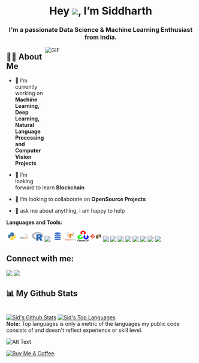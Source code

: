   <h1 align="center">Hey <img src="https://raw.githubusercontent.com/MartinHeinz/MartinHeinz/master/wave.gif" width="30px">,  I’m Siddharth </h1>
<h3 align="center">I'm a passionate Data Science & Machine Learning Enthusiast from India.</h3>



<img align="right" alt="GIF" src="https://github.com/abhisheknaiidu/abhisheknaiidu/blob/master/code.gif?raw=true" width="400" height="350" />
 
  
  
## 🙋‍♂️ About Me

- 🔭 I’m currently working on **Machine Learning, Deep Learning, Natural Language Processing and Computer Vision Projects**

- 🌱 I’m looking forward to learn **Blockchain**

- 👯 I’m looking to collaborate on **OpenSource Projects**

- 💬 ask me about anything, i am happy to help


 **Languages and Tools:**  

<code><img height="30" src="https://raw.githubusercontent.com/github/explore/80688e429a7d4ef2fca1e82350fe8e3517d3494d/topics/python/python.png"></code>
<code><img height="30" src="https://raw.githubusercontent.com/github/explore/80688e429a7d4ef2fca1e82350fe8e3517d3494d/topics/mysql/mysql.png"></code>
<code><img height="30" src="https://raw.githubusercontent.com/github/explore/80688e429a7d4ef2fca1e82350fe8e3517d3494d/topics/r/r.png"></code>
<code><img height="30" src="https://user-images.githubusercontent.com/42747200/46140125-da084900-c26d-11e8-8ea7-c45ae6306309.png"></code>
<code><img height="30" src="https://raw.githubusercontent.com/github/explore/80688e429a7d4ef2fca1e82350fe8e3517d3494d/topics/sql/sql.png"></code>
<code><img height="30" src="https://raw.githubusercontent.com/github/explore/80688e429a7d4ef2fca1e82350fe8e3517d3494d/topics/tensorflow/tensorflow.png"></code>
<code><img height="30" src="https://raw.githubusercontent.com/github/explore/80688e429a7d4ef2fca1e82350fe8e3517d3494d/topics/opencv/opencv.png"></code>
<code><img height="30" src="https://raw.githubusercontent.com/github/explore/80688e429a7d4ef2fca1e82350fe8e3517d3494d/topics/git/git.png"></code>
<code><img height="30" src="https://img.icons8.com/windows/32/000000/kaggle.png"/></code>
<code><img height="30" src="https://img.icons8.com/windows/32/000000/amazon-web-services.png"/></code>
<code><img height="30" src="https://img.icons8.com/color/48/000000/javascript--v1.png"/></code>
<code><img height="30" src="https://img.icons8.com/color/48/000000/mongodb.png"/></code>
<code><img height="30" src="https://img.icons8.com/color/48/000000/nodejs.png"/></code>
<code><img height="30" src="https://img.icons8.com/color/48/000000/react-native.png"/></code>
<code><img height="30" src="https://img.icons8.com/color/48/000000/css3.png"/></code>
<code><img height="30" src="https://img.icons8.com/color/48/000000/html-5--v1.png"/></code>


 ## Connect with me:
<p align="left">

<a href = "https://www.linkedin.com/in/siddharth-dixit-300862224/"><img src="https://img.icons8.com/fluent/48/000000/linkedin.png"/></a>
<a href = "https://twitter.com/sid18dixit"><img src="https://img.icons8.com/fluent/48/000000/twitter.png"/></a>


 
  ## 📊 My Github Stats

  <br/>
    <a href="https://github.com/sid18d/github-readme-stats"><img alt="Sid's Github Stats" src="https://github-readme-stats.vercel.app/api?username=sid18d&show_icons=true&count_private=true&theme=react&hide_border=true&bg_color=0D1117" /></a>
  <a href="https://github.com/sid18d/github-readme-stats"><img alt="Sid's Top Languages" src="https://github-readme-stats.vercel.app/api/top-langs/?username=sid18d&langs_count=8&count_private=true&layout=compact&theme=react&hide_border=true&bg_color=0D1117" /></a>
  <br/>
  <b>Note:</b> Top languages is only a metric of the languages my public code consists of and doesn't reflect experience or skill level.
  
  ![Alt Text](https://insider.knplabs.com/wp-content/uploads/2015/09/CNFLc3IWEAAJgws-1.gif)

<a href="https://www.buymeacoffee.com/sid18d" target="_blank" rel="noreferrer nofollow">
      <img src="https://cdn.buymeacoffee.com/buttons/default-red.png" alt="Buy Me A Coffee" height="40" width="170" >
 
 
